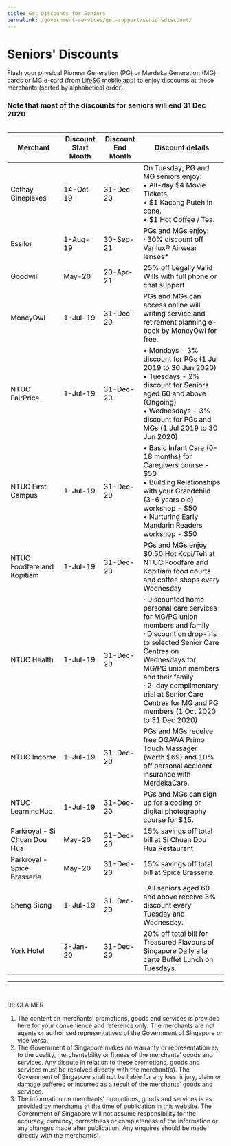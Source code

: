 ```yaml
---
title: Get Discounts for Seniors
permalink: /government-services/get-support/seniorsdiscount/
---
```


# Seniors' Discounts

Flash your physical Pioneer Generation (PG) or Merdeka Generation (MG) cards or MG e-card (from [LifeSG mobile app](https://www.life.gov.sg/)) to enjoy discounts at these merchants (sorted by alphabetical order).

### Note that most of the discounts for seniors will end 31 Dec 2020

<html>
<style>
@media
<meta name="viewport" content="width=device-width, initial-scale=1">
{
  table, th, td {
    display: block;
  }
  table, tr, td {
    border: none !important;
  }
}
table, tr, td {
  border: none !important;
}
img {
  height: 243px !important;
  width: 243px !important;
}
</style>


<div style="overflow-x:auto;">
<div class="tg-wrap"><table class="tg">
<thead>
  <tr>
    <th class="tg-rba0">Merchant</th>
    <th class="tg-rba0">Discount Start Month</th>
    <th class="tg-rba0">Discount End Month</th>
    <th class="tg-hle0">Discount details</th>
  </tr>
</thead>
<tbody>
  <tr>
    <td class="tg-qh79"><span style="font-weight:normal;color:#000">Cathay Cineplexes</span></td>
    <td class="tg-q1ff"><span style="font-weight:normal;color:#000">14-Oct-19</span></td>
    <td class="tg-9wq8"><span style="font-weight:normal;color:#000">31-Dec-20</span></td>
    <td class="tg-9wq8"><span style="font-weight:normal;color:#000">On Tuesday, PG and MG seniors enjoy:</span><br><span style="font-weight:normal;color:#000"> • All-day $4 Movie Tickets.</span><br><span style="font-weight:normal;color:#000"> • $1 Kacang Puteh in cone.</span><br><span style="font-weight:normal;color:#000"> • $1 Hot Coffee / Tea.</span></td>
  </tr>
  <tr>
    <td class="tg-qh79"><span style="font-weight:normal;color:#000">Essilor</span></td>
    <td class="tg-9wq8"><span style="font-weight:normal;color:#000">1-Aug-19</span></td>
    <td class="tg-9wq8"><span style="font-weight:normal;color:#000">30-Sep-21</span></td>
    <td class="tg-9wq8"><span style="font-weight:normal;color:#000">PGs and MGs enjoy:</span><br><span style="font-weight:normal;color:#000"> · 30% discount off Varilux® Airwear lenses*</span></td>
  </tr>
  <tr>
    <td class="tg-9wq8"><span style="font-weight:normal;color:#000">Goodwill</span></td>
    <td class="tg-9wq8"><span style="font-weight:normal;color:#000">May-20</span></td>
    <td class="tg-9wq8"><span style="font-weight:normal;color:#000">20-Apr-21</span></td>
    <td class="tg-9wq8"><span style="font-weight:normal;color:#000">25% off Legally Valid Wills with full phone or chat support</span></td>
  </tr>
  <tr>
    <td class="tg-9wq8"><span style="font-weight:normal;color:#000">MoneyOwl</span></td>
    <td class="tg-9wq8"><span style="font-weight:normal;color:#000">1-Jul-19</span></td>
    <td class="tg-9wq8"><span style="font-weight:normal;color:#000">31-Dec-20</span></td>
    <td class="tg-9wq8"><span style="font-weight:normal;color:#000">PGs and MGs can access online will writing service and retirement planning e-book by MoneyOwl for free.</span></td>
  </tr>
  <tr>
    <td class="tg-9wq8"><span style="font-weight:normal;color:#000">NTUC FairPrice</span></td>
    <td class="tg-9wq8"><span style="font-weight:normal;color:#000">1-Jul-19</span></td>
    <td class="tg-9wq8"><span style="font-weight:normal;color:#000">31-Dec-20</span></td>
    <td class="tg-9wq8"><span style="font-weight:normal;color:#000">• Mondays - 3% discount for PGs (1 Jul 2019 to 30 Jun 2020)</span><br><span style="font-weight:normal;color:#000"> • Tuesdays - 2% discount for Seniors aged 60 and above (Ongoing)</span><br><span style="font-weight:normal;color:#000"> • Wednesdays - 3% discount for PGs and MGs (1 Jul 2019 to 30 Jun 2020)</span></td>
  </tr>
  <tr>
    <td class="tg-9wq8"><span style="font-weight:normal;color:#000">NTUC First Campus</span></td>
    <td class="tg-9wq8"><span style="font-weight:normal;color:#000">1-Jul-19</span></td>
    <td class="tg-9wq8"><span style="font-weight:normal;color:#000">31-Dec-20</span></td>
    <td class="tg-9wq8"><span style="font-weight:normal;color:#000">• Basic Infant Care (0-18 months) for Caregivers course - $50</span><br><span style="font-weight:normal;color:#000"> • Building Relationships with your Grandchild (3-6 years old) workshop - $50</span><br><span style="font-weight:normal;color:#000"> • Nurturing Early Mandarin Readers workshop - $50</span></td>
  </tr>
  <tr>
    <td class="tg-9wq8"><span style="font-weight:normal;color:#000">NTUC Foodfare and Kopitiam</span></td>
    <td class="tg-9wq8"><span style="font-weight:normal;color:#000">1-Jul-19</span></td>
    <td class="tg-9wq8"><span style="font-weight:normal;color:#000">31-Dec-20</span></td>
    <td class="tg-9wq8"><span style="font-weight:normal;color:#000">PGs and MGs enjoy $0.50 Hot Kopi/Teh at NTUC Foodfare and Kopitiam food courts and coffee shops every Wednesday</span></td>
  </tr>
  <tr>
    <td class="tg-9wq8"><span style="font-weight:normal;color:#000">NTUC Health</span></td>
    <td class="tg-9wq8"><span style="font-weight:normal;color:#000">1-Jul-19</span></td>
    <td class="tg-9wq8"><span style="font-weight:normal;color:#000">31-Dec-20</span></td>
    <td class="tg-9wq8"><span style="font-weight:normal;color:#000">· Discounted home personal care services for MG/PG union members and family</span><br><span style="font-weight:normal;color:#000"> · Discount on drop-ins to selected Senior Care Centres on Wednesdays for MG/PG union members and their family</span><br><span style="font-weight:normal;color:#000"> · 2-day complimentary trial at Senior Care Centres for MG and PG members (1 Oct 2020 to 31 Dec 2020)</span></td>
  </tr>
  <tr>
    <td class="tg-9wq8"><span style="font-weight:normal;color:#000">NTUC Income</span></td>
    <td class="tg-9wq8"><span style="font-weight:normal;color:#000">1-Jul-19</span></td>
    <td class="tg-9wq8"><span style="font-weight:normal;color:#000">31-Dec-20</span></td>
    <td class="tg-9wq8"><span style="font-weight:normal;color:#000">PGs and MGs receive free OGAWA Primo Touch Massager (worth $69) and 10% off personal accident insurance with MerdekaCare.</span></td>
  </tr>
  <tr>
    <td class="tg-9wq8"><span style="font-weight:normal;color:#000">NTUC LearningHub</span></td>
    <td class="tg-9wq8"><span style="font-weight:normal;color:#000">1-Jul-19</span></td>
    <td class="tg-9wq8"><span style="font-weight:normal;color:#000">31-Dec-20</span></td>
    <td class="tg-9wq8"><span style="font-weight:normal;color:#000">PGs and MGs can sign up for a coding or digital photography course for $15.</span></td>
  </tr>
  <tr>
    <td class="tg-9wq8"><span style="font-weight:normal;color:#000">Parkroyal - Si Chuan Dou Hua</span></td>
    <td class="tg-9wq8"><span style="font-weight:normal;color:#000">May-20</span></td>
    <td class="tg-9wq8"><span style="font-weight:normal;color:#000">31-Dec-20</span></td>
    <td class="tg-9wq8"><span style="font-weight:normal;color:#000">15% savings off total bill at Si Chuan Dou Hua Restaurant</span></td>
  </tr>
  <tr>
    <td class="tg-9wq8"><span style="font-weight:normal;color:#000">Parkroyal - Spice Brasserie</span></td>
    <td class="tg-9wq8"><span style="font-weight:normal;color:#000">May-20</span></td>
    <td class="tg-9wq8"><span style="font-weight:normal;color:#000">31-Dec-20</span></td>
    <td class="tg-9wq8"><span style="font-weight:normal;color:#000">15% savings off total bill at Spice Brasserie</span></td>
  </tr>
  <tr>
    <td class="tg-9wq8"><span style="font-weight:normal;color:#000">Sheng Siong</span></td>
    <td class="tg-9wq8"><span style="font-weight:normal;color:#000">1-Jul-19</span></td>
    <td class="tg-9wq8"><span style="font-weight:normal;color:#000">31-Dec-20</span></td>
    <td class="tg-9wq8"><span style="font-weight:normal;color:#000">· All seniors aged 60 and above receive 3% discount every Tuesday and Wednesday.</span></td>
  </tr>
  <tr>
    <td class="tg-9wq8"><span style="font-weight:normal;color:#000">York Hotel</span></td>
    <td class="tg-9wq8"><span style="font-weight:normal;color:#000">2-Jan-20</span></td>
    <td class="tg-9wq8"><span style="font-weight:normal;color:#000">31-Dec-20</span></td>
    <td class="tg-9wq8"><span style="font-weight:normal;color:#000">20% off total bill for Treasured Flavours of Singapore Daily a la carte Buffet Lunch on Tuesdays.</span></td>
  </tr>
</tbody>
</table>
</div>
<html>


--------------------------------------- 
<br>

DISCLAIMER
<ol>
<li>The content on merchants’ promotions, goods and services is provided here for your convenience and reference only. The merchants are not agents or authorised representatives of the Government of Singapore or vice versa.</li>

<li>The Government of Singapore makes no warranty or representation as to the quality, merchantability or fitness of the merchants’ goods and services. Any dispute in relation to these promotions, goods and services must be resolved directly with the merchant(s). The Government of Singapore shall not be liable for any loss, injury, claim or damage suffered or incurred as a result of the merchants’ goods and services.</li>

<li>The information on merchants’ promotions, goods and services is as provided by merchants at the time of publication in this website. The Government of Singapore will not assume responsibility for the accuracy, currency, correctness or completeness of the information or any changes made after publication. Any enquires should be made directly with the merchant(s).</li>
</ol>
